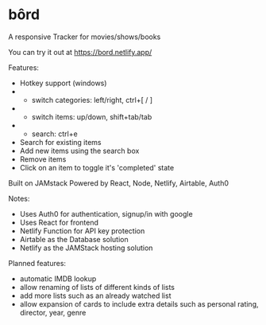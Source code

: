 # bôrd
A responsive Tracker for movies/shows/books

You can try it out at https://bord.netlify.app/

Features:
- Hotkey support (windows)
- - switch categories: left/right, ctrl+\[ / ]
- - switch items: up/down, shift+tab/tab
- - search: ctrl+e
- Search for existing items 
- Add new items using the search box
- Remove items
- Click on an item to toggle it's 'completed' state

Built on JAMstack 
Powered by React, Node, Netlify, Airtable, Auth0

Notes: 
- Uses Auth0 for authentication, signup/in with google
- Uses React for frontend
- Netlify Function for API key protection
- Airtable as the Database solution
- Netlify as the JAMStack hosting solution


Planned features: 
- automatic IMDB lookup
- allow renaming of lists of different kinds of lists
- add more lists such as an already watched list
- allow expansion of cards to include extra details such as personal rating, director, year, genre

